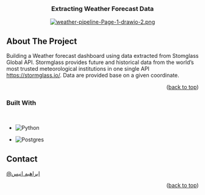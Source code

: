 <a name="readme-top"></a>

<!-- PROJECT TITLE AND LOGO -->
<br />
<div align="center">
  
   <h3 align="center">Extracting Weather Forecast Data</h3>

   [![weather-pipeline-Page-1-drawio-2.png](https://i.postimg.cc/hjgX7PNY/weather-pipeline-Page-1-drawio-2.png)](https://postimg.cc/VSGfx1f9)
 
</div>






<!-- ABOUT THE PROJECT -->
## About The Project

Building a Weather forecast dashboard using data extracted from Stomglass Global API.
Stormglass provides future and historical data from the world’s most trusted meteorological institutions in one single API https://stormglass.io/. Data are provided base on a given coordinate.
<br/>

<p align="right">(<a href="#readme-top">back to top</a>)</p>



### Built With
<br/>

* ![Python](https://img.shields.io/badge/python-233161.svg?style=for-the-badge&logo=python&logoColor=yellow)

* ![Postgres](https://img.shields.io/badge/postgres-%23316192.svg?style=for-the-badge&logo=postgresql&logoColor=white)


<!-- CONTACT -->
## Contact

[@ابراهيم انيس](https://twitter.com/ibrahim__Anees)


<p align="right">(<a href="#readme-top">back to top</a>)</p>


